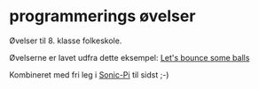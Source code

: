 # programmerings øvelser

Øvelser til 8. klasse folkeskole. 

Øvelserne er lavet udfra dette eksempel: [Let's bounce some balls](https://developer.mozilla.org/en-US/docs/Learn/JavaScript/Objects/Object_building_practice#lets_bounce_some_balls)

Kombineret med fri leg i [Sonic-Pi](https://github.com/sonic-pi-net/sonic-pi) til sidst ;-)

